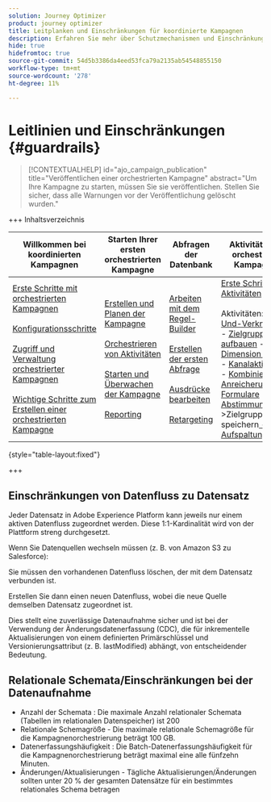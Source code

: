 ```yaml
---
solution: Journey Optimizer
product: journey optimizer
title: Leitplanken und Einschränkungen für koordinierte Kampagnen
description: Erfahren Sie mehr über Schutzmechanismen und Einschränkungen bei orchestrierten Kampagnen
hide: true
hidefromtoc: true
source-git-commit: 54d5b3386da4eed53fca79a2135ab54548855150
workflow-type: tm+mt
source-wordcount: '278'
ht-degree: 11%

---
```


# Leitlinien und Einschränkungen {#guardrails}

>[!CONTEXTUALHELP]
>id="ajo_campaign_publication"
>title="Veröffentlichen einer orchestrierten Kampagne"
>abstract="Um Ihre Kampagne zu starten, müssen Sie sie veröffentlichen. Stellen Sie sicher, dass alle Warnungen vor der Veröffentlichung gelöscht wurden."

+++ Inhaltsverzeichnis

| Willkommen bei koordinierten Kampagnen | Starten Ihrer ersten orchestrierten Kampagne | Abfragen der Datenbank | Aktivitäten für orchestrierte Kampagnen |
|---|---|---|---|
| [Erste Schritte mit orchestrierten Kampagnen](gs-orchestrated-campaigns.md)<br/><br/>[Konfigurationsschritte](configuration-steps.md)<br/><br/>[Zugriff und Verwaltung orchestrierter Kampagnen](access-manage-orchestrated-campaigns.md)<br/><br/>[Wichtige Schritte zum Erstellen einer orchestrierten Kampagne](gs-campaign-creation.md) | [Erstellen und Planen der Kampagne](create-orchestrated-campaign.md)<br/><br/>[Orchestrieren von Aktivitäten](orchestrate-activities.md)<br/><br/>[ Starten und Überwachen der Kampagne](start-monitor-campaigns.md)<br/><br/>[Reporting](reporting-campaigns.md) | [Arbeiten mit dem Regel-Builder](orchestrated-rule-builder.md)<br/><br/>[Erstellen der ersten Abfrage](build-query.md)<br/><br/>[Ausdrücke bearbeiten](edit-expressions.md)<br/><br/>[Retargeting](retarget.md) | [Erste Schritte mit Aktivitäten](activities/about-activities.md)<br/><br/>Aktivitäten:<br/>[Und-Verknüpfung](activities/and-join.md) - [Zielgruppe aufbauen](activities/build-audience.md) - [Dimension ändern](activities/change-dimension.md) - [Kanalaktivitäten](activities/channels.md) - [Kombinieren](activities/combine.md) - [Anreicherung](activities/deduplication.md) - [Formulare](activities/enrichment.md) - [Abstimmung](activities/fork.md) [ ](activities/reconciliation.md) [ ](activities/save-audience.md) [ ](activities/split.md) ->Zielgruppe speichern[ -AufspaltungWarten](activities/wait.md) |

{style="table-layout:fixed"}

+++

## Einschränkungen von Datenfluss zu Datensatz

Jeder Datensatz in Adobe Experience Platform kann jeweils nur einem aktiven Datenfluss zugeordnet werden. Diese 1:1-Kardinalität wird von der Plattform streng durchgesetzt.

Wenn Sie Datenquellen wechseln müssen (z. B. von Amazon S3 zu Salesforce):

Sie müssen den vorhandenen Datenfluss löschen, der mit dem Datensatz verbunden ist.

Erstellen Sie dann einen neuen Datenfluss, wobei die neue Quelle demselben Datensatz zugeordnet ist.

Dies stellt eine zuverlässige Datenaufnahme sicher und ist bei der Verwendung der Änderungsdatenerfassung (CDC), die für inkrementelle Aktualisierungen von einem definierten Primärschlüssel und Versionierungsattribut (z. B. lastModified) abhängt, von entscheidender Bedeutung.


## Relationale Schemata/Einschränkungen bei der Datenaufnahme

* Anzahl der Schemata : Die maximale Anzahl relationaler Schemata (Tabellen im relationalen Datenspeicher) ist 200
* Relationale Schemagröße - Die maximale relationale Schemagröße für die Kampagnenorchestrierung beträgt 100 GB.
* Datenerfassungshäufigkeit : Die Batch-Datenerfassungshäufigkeit für die Kampagnenorchestrierung beträgt maximal eine alle fünfzehn Minuten.
* Änderungen/Aktualisierungen - Tägliche Aktualisierungen/Änderungen sollten unter 20 % der gesamten Datensätze für ein bestimmtes relationales Schema betragen